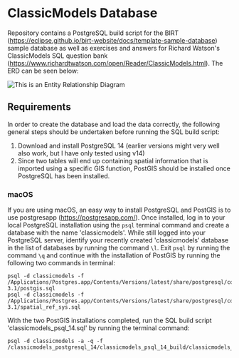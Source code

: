 # ClassicModels Database
Repository contains a PostgreSQL build script for the BIRT (https://eclipse.github.io/birt-website/docs/template-sample-database) sample database as well as exercises and answers for Richard Watson's ClassicModels SQL question bank (https://www.richardtwatson.com/open/Reader/ClassicModels.html). The ERD can be seen below:

![This is an Entity Relationship Diagram]()

## Requirements
In order to create the database and load the data correctly, the following general steps should be undertaken before running the SQL build script:

1. Download and install PostgreSQL 14 (earlier versions might very well also work, but I have only tested using v14)
2. Since two tables will end up containing spatial information that is imported using a specific GIS function, PostGIS should be installed once PostgreSQL has been installed.

### macOS
If you are using macOS, an easy way to install PostgreSQL and PostGIS is to use postgresapp (https://postgresapp.com/). Once installed, log in to your local PostgreSQL installation using the `psql` terminal command and create a database with the name 'classicmodels'. While still logged into your PostgreSQL server, identify your recently created 'classicmodels' database in the list of databases by running the command `\l`. Exit `psql` by running the command `\q` and continue with the installation of PostGIS by running the following two commands in terminal:
```
psql -d classicmodels -f /Applications/Postgres.app/Contents/Versions/latest/share/postgresql/contrib/postgis-3.1/postgis.sql
psql -d classicmodels -f /Applications/Postgres.app/Contents/Versions/latest/share/postgresql/contrib/postgis-3.1/spatial_ref_sys.sql
```
With the two PostGIS installations completed, run the SQL build script 'classicmodels_psql_14.sql' by running the terminal command:
```
psql -d classicmodels -a -q -f /classicmodels_postgresql_14/classicmodels_psql_14_build/classicmodels_psql_14.sql
```
